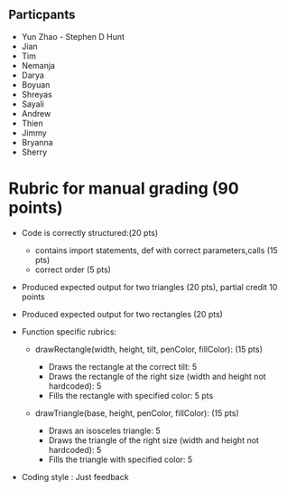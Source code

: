 ## Particpants

* Yun Zhao - Stephen D Hunt
* Jian
* Tim
* Nemanja
* Darya
* Boyuan
* Shreyas
* Sayali
* Andrew
* Thien
* Jimmy
* Bryanna
* Sherry


# Rubric for manual grading (90 points)

* Code is correctly structured:(20 pts)                                    
   * contains import statements, def with correct parameters,calls   (15 pts)
   * correct order                                                   (5 pts)
* Produced expected output for two triangles                         (20 pts), partial credit 10 points
* Produced expected output for two rectangles                        (20 pts)
* Function specific rubrics:
	* drawRectangle(width, height, tilt, penColor, fillColor):       (15 pts)
	  * Draws the rectangle at the correct tilt: 5 
	  * Draws the rectangle of the right size (width and height not hardcoded): 5
	  * Fills the rectangle with specified color: 5 pts


	* drawTriangle(base, height, penColor, fillColor):               (15 pts)
	  * Draws an isosceles triangle: 5
	  * Draws the triangle of the right size (width and height not hardcoded): 5
	  * Fills the triangle with specified color: 5

* Coding style : Just feedback                                           
	












